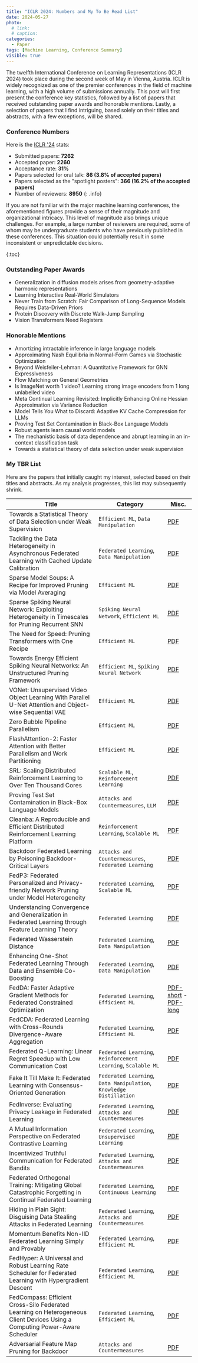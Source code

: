 ```yaml
---
title: "ICLR 2024: Numbers and My To Be Read List"
date: 2024-05-27
photo:
  # link: 
  # caption: 
categories: 
  - Paper 
tags: [Machine Learning, Conference Summary]
visible: true
---
```


The twelfth International Conference on Learning Representations (ICLR 2024) took place during the second week of May in Vienna, Austria. ICLR is widely recognized as one of the premier conferences in the field of machine learning, with a high volume of submissions annually. This post will first present the conference key statistics, followed by a list of papers that received outstanding paper awards and honorable mentions. Lastly, a selection of papers that I find intriguing, based solely on their titles and abstracts, with a few exceptions, will be shared.

### Conference Numbers

Here is the [ICLR '24](https://media.iclr.cc/Conferences/ICLR2024/ICLR2024-Fact_Sheet.pdf) stats:

- Submitted papers: **7262**
- Accepted paper: **2260**
- Acceptance rate: **31%**
- Papers selected for oral talk: **86 (3.8% of accepted papers)**
- Papers selected as the "spotlight posters": **366 (16.2% of the accepted papers)**
- Number of reviewers: **8950**
{: .info}

If you are not familiar with the major machine learning conferences, the aforementioned figures provide a sense of their magnitude and organizational intricacy. This level of magnitude also brings unique challenges. For example, a large number of reviewers are required, some of whom may be undergraduate students who have previously published in these conferences. This situation could potentially result in some inconsistent or unpredictable decisions.

{:toc}

### Outstanding Paper Awards

- Generalization in diffusion models arises from geometry-adaptive harmonic representations
- Learning Interactive Real-World Simulators
- Never Train from Scratch: Fair Comparison of Long-Sequence Models Requires Data-Driven Priors
- Protein Discovery with Discrete Walk-Jump Sampling
- Vision Transformers Need Registers

### Honorable Mentions

- Amortizing intractable inference in large language models
- Approximating Nash Equilibria in Normal-Form Games via Stochastic Optimization
- Beyond Weisfeiler-Lehman: A Quantitative Framework for GNN Expressiveness
- Flow Matching on General Geometries
- Is ImageNet worth 1 video? Learning strong image encoders from 1 long unlabelled video
- Meta Continual Learning Revisited: Implicitly Enhancing Online Hessian Approximation via Variance Reduction
- Model Tells You What to Discard: Adaptive KV Cache Compression for LLMs
- Proving Test Set Contamination in Black-Box Language Models
- Robust agents learn causal world models
- The mechanistic basis of data dependence and abrupt learning in an in-context classification task
- Towards a statistical theory of data selection under weak supervision 

### My TBR List

Here are the papers that initially caught my interest, selected based on their titles and abstracts. As my analysis progresses, this list may subsequently shrink.

| Title  | Category | Misc.  |
| ------ | -------- | ------ |
| Towards a Statistical Theory of Data Selection under Weak Supervision | `Efficient ML`, `Data Manipulation` | [PDF](https://openreview.net/pdf?id=HhfcNgQn6p) |
| Tackling the Data Heterogeneity in Asynchronous Federated Learning with Cached Update Calibration | `Federated Learning`, `Data Manipulation` | [PDF](https://openreview.net/pdf?id=4aywmeb97I) |
| Sparse Model Soups: A Recipe for Improved Pruning via Model Averaging | `Efficient ML` | [PDF](https://openreview.net/pdf?id=xx0ITyHp3u) |
| Sparse Spiking Neural Network: Exploiting Heterogeneity in Timescales for Pruning Recurrent SNN | `Spiking Neural Network`, `Efficient ML` | [PDF](https://openreview.net/pdf?id=0jsfesDZDq) |
| The Need for Speed: Pruning Transformers with One Recipe | `Efficient ML` | [PDF](https://openreview.net/pdf?id=MVmT6uQ3cQ) |
| Towards Energy Efficient Spiking Neural Networks: An Unstructured Pruning Framework | `Efficient ML`, `Spiking Neural Network` | [PDF](https://openreview.net/pdf?id=eoSeaK4QJo) |
| VONet: Unsupervised Video Object Learning With Parallel U-Net Attention and Object-wise Sequential VAE | `Efficient ML` | [PDF](https://arxiv.org/pdf/2401.11110) |
| Zero Bubble Pipeline Parallelism | `Efficient ML` | [PDF](https://openreview.net/pdf?id=tuzTN0eIO5) |
| FlashAttention-2: Faster Attention with Better Parallelism and Work Partitioning | `Efficient ML` | [PDF](https://arxiv.org/pdf/2307.08691) |
| SRL: Scaling Distributed Reinforcement Learning to Over Ten Thousand Cores | `Scalable ML`, `Reinforcement Learning` | [PDF](https://openreview.net/pdf?id=lajn1iROCu) |
| Proving Test Set Contamination in Black-Box Language Models | `Attacks and Countermeasures`, `LLM` | [PDF](https://openreview.net/pdf?id=KS8mIvetg2) |
| Cleanba: A Reproducible and Efficient Distributed Reinforcement Learning Platform | `Reinforcement Learning`, `Scalable ML` | [PDF](https://arxiv.org/pdf/2310.00036) |
| Backdoor Federated Learning by Poisoning Backdoor-Critical Layers | `Attacks and Countermeasures`, `Federated Learning` | [PDF](https://openreview.net/pdf?id=AJBGSVSTT2) |
| FedP3: Federated Personalized and Privacy-friendly Network Pruning under Model Heterogeneity | `Federated Learning`, `Scalable ML` | [PDF](https://openreview.net/pdf?id=hbHwZYqk9T) |
| Understanding Convergence and Generalization in Federated Learning through Feature Learning Theory | `Federated Learning` | [PDF](https://openreview.net/pdf?id=EcetCr4trp) |
| Federated Wasserstein Distance | `Federated Learning`, `Data Manipulation` | [PDF](https://openreview.net/pdf?id=rsg1mvUahT) |
| Enhancing One-Shot Federated Learning Through Data and Ensemble Co-Boosting | `Federated Learning`, `Data Manipulation` | [PDF](https://openreview.net/pdf?id=tm8s3696Ox) |
| FedDA: Faster Adaptive Gradient Methods for Federated Constrained Optimization | `Federated Learning`, `Efficient ML` | [PDF-short](https://openreview.net/attachment?id=kjn99xFUF3&name=pdf) - [PDF-long](https://arxiv.org/pdf/2302.06103) |
| FedCDA: Federated Learning with Cross-Rounds Divergence-Aware Aggregation | `Federated Learning`, `Efficient ML` | [PDF](https://openreview.net/pdf?id=nbPGqeH3lt) |
| Federated Q-Learning: Linear Regret Speedup with Low Communication Cost | `Federated Learning`, `Reinforcement Learning`, `Scalable ML` | [PDF](https://openreview.net/pdf?id=fe6ANBxcKM) |
| Fake It Till Make It: Federated Learning with Consensus-Oriented Generation | `Federated Learning`, `Data Manipulation`, `Knowledge Distillation` | [PDF](https://openreview.net/pdf?id=NY3wMJuaLf) |
| FedInverse: Evaluating Privacy Leakage in Federated Learning | `Federated Learning`, `Attacks and Countermeasures` | [PDF](https://openreview.net/pdf?id=nTNgkEIfeb) |
| A Mutual Information Perspective on Federated Contrastive Learning | `Federated Learning`, `Unsupervised Learning` | [PDF](https://openreview.net/pdf?id=JrmPG9ufKg) |
| Incentivized Truthful Communication for Federated Bandits | `Federated Learning`, `Attacks and Countermeasures` | [PDF](https://openreview.net/pdf?id=ykEixGIJYb) |
| Federated Orthogonal Training: Mitigating Global Catastrophic Forgetting in Continual Federated Learning | `Federated Learning`, `Continuous Learning` | [PDF](https://arxiv.org/pdf/2309.01289) |
| Hiding in Plain Sight: Disguising Data Stealing Attacks in Federated Learning | `Federated Learning`, `Attacks and Countermeasures` | [PDF](https://arxiv.org/pdf/2306.03013) |
| Momentum Benefits Non-IID Federated Learning Simply and Provably |  `Federated Learning`, `Efficient ML` | [PDF](https://arxiv.org/pdf/2306.16504) |
| FedHyper: A Universal and Robust Learning Rate Scheduler for Federated Learning with Hypergradient Descent | `Federated Learning`, `Efficient ML` | [PDF](https://openreview.net/pdf?id=Kl9CqKf7h6) |
| FedCompass: Efficient Cross-Silo Federated Learning on Heterogeneous Client Devices Using a Computing Power-Aware Scheduler | `Federated Learning`, `Efficient ML` | [PDF](https://openreview.net/pdf?id=msXxrttLOi) |
| Adversarial Feature Map Pruning for Backdoor | `Attacks and Countermeasures` | [PDF](https://openreview.net/pdf?id=IOEEDkla96) |
